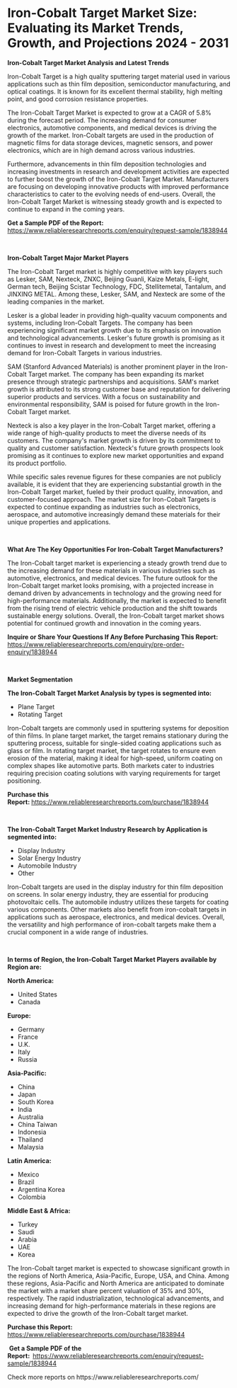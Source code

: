 <p><h1>Iron-Cobalt Target Market Size: Evaluating its Market Trends, Growth, and Projections 2024 - 2031</h1></p><p><strong>Iron-Cobalt Target Market Analysis and Latest Trends</strong></p>
<p><p>Iron-Cobalt Target is a high quality sputtering target material used in various applications such as thin film deposition, semiconductor manufacturing, and optical coatings. It is known for its excellent thermal stability, high melting point, and good corrosion resistance properties. </p><p>The Iron-Cobalt Target Market is expected to grow at a CAGR of 5.8% during the forecast period. The increasing demand for consumer electronics, automotive components, and medical devices is driving the growth of the market. Iron-Cobalt targets are used in the production of magnetic films for data storage devices, magnetic sensors, and power electronics, which are in high demand across various industries. </p><p>Furthermore, advancements in thin film deposition technologies and increasing investments in research and development activities are expected to further boost the growth of the Iron-Cobalt Target Market. Manufacturers are focusing on developing innovative products with improved performance characteristics to cater to the evolving needs of end-users. Overall, the Iron-Cobalt Target Market is witnessing steady growth and is expected to continue to expand in the coming years.</p></p>
<p><strong>Get a Sample PDF of the Report:&nbsp;</strong> <a href="https://www.reliableresearchreports.com/enquiry/request-sample/1838944">https://www.reliableresearchreports.com/enquiry/request-sample/1838944</a></p>
<p>&nbsp;</p>
<p><strong>Iron-Cobalt Target Major Market Players</strong></p>
<p><p>The Iron-Cobalt Target market is highly competitive with key players such as Lesker, SAM, Nexteck, ZNXC, Beijing Guanli, Kaize Metals, E-light, German tech, Beijing Scistar Technology, FDC, Stellitemetal, Tantalum, and JINXING METAL. Among these, Lesker, SAM, and Nexteck are some of the leading companies in the market.</p><p>Lesker is a global leader in providing high-quality vacuum components and systems, including Iron-Cobalt Targets. The company has been experiencing significant market growth due to its emphasis on innovation and technological advancements. Lesker's future growth is promising as it continues to invest in research and development to meet the increasing demand for Iron-Cobalt Targets in various industries.</p><p>SAM (Stanford Advanced Materials) is another prominent player in the Iron-Cobalt Target market. The company has been expanding its market presence through strategic partnerships and acquisitions. SAM's market growth is attributed to its strong customer base and reputation for delivering superior products and services. With a focus on sustainability and environmental responsibility, SAM is poised for future growth in the Iron-Cobalt Target market.</p><p>Nexteck is also a key player in the Iron-Cobalt Target market, offering a wide range of high-quality products to meet the diverse needs of its customers. The company's market growth is driven by its commitment to quality and customer satisfaction. Nexteck's future growth prospects look promising as it continues to explore new market opportunities and expand its product portfolio.</p><p>While specific sales revenue figures for these companies are not publicly available, it is evident that they are experiencing substantial growth in the Iron-Cobalt Target market, fueled by their product quality, innovation, and customer-focused approach. The market size for Iron-Cobalt Targets is expected to continue expanding as industries such as electronics, aerospace, and automotive increasingly demand these materials for their unique properties and applications.</p></p>
<p>&nbsp;</p>
<p><strong>What Are The Key Opportunities For Iron-Cobalt Target Manufacturers?</strong></p>
<p><p>The Iron-Cobalt target market is experiencing a steady growth trend due to the increasing demand for these materials in various industries such as automotive, electronics, and medical devices. The future outlook for the Iron-Cobalt target market looks promising, with a projected increase in demand driven by advancements in technology and the growing need for high-performance materials. Additionally, the market is expected to benefit from the rising trend of electric vehicle production and the shift towards sustainable energy solutions. Overall, the Iron-Cobalt target market shows potential for continued growth and innovation in the coming years.</p></p>
<p><strong>Inquire or Share Your Questions If Any Before Purchasing This Report:</strong> <a href="https://www.reliableresearchreports.com/enquiry/pre-order-enquiry/1838944">https://www.reliableresearchreports.com/enquiry/pre-order-enquiry/1838944</a></p>
<p>&nbsp;</p>
<p><strong>Market Segmentation</strong></p>
<p><strong>The Iron-Cobalt Target Market Analysis by types is segmented into:</strong></p>
<p><ul><li>Plane Target</li><li>Rotating Target</li></ul></p>
<p><p>Iron-Cobalt targets are commonly used in sputtering systems for deposition of thin films. In plane target market, the target remains stationary during the sputtering process, suitable for single-sided coating applications such as glass or film. In rotating target market, the target rotates to ensure even erosion of the material, making it ideal for high-speed, uniform coating on complex shapes like automotive parts. Both markets cater to industries requiring precision coating solutions with varying requirements for target positioning.</p></p>
<p><strong>Purchase this Report:&nbsp;</strong><a href="https://www.reliableresearchreports.com/purchase/1838944">https://www.reliableresearchreports.com/purchase/1838944</a></p>
<p>&nbsp;</p>
<p><strong>The Iron-Cobalt Target Market Industry Research by Application is segmented into:</strong></p>
<p><ul><li>Display Industry</li><li>Solar Energy Industry</li><li>Automobile Industry</li><li>Other</li></ul></p>
<p><p>Iron-Cobalt targets are used in the display industry for thin film deposition on screens. In solar energy industry, they are essential for producing photovoltaic cells. The automobile industry utilizes these targets for coating various components. Other markets also benefit from iron-cobalt targets in applications such as aerospace, electronics, and medical devices. Overall, the versatility and high performance of iron-cobalt targets make them a crucial component in a wide range of industries.</p></p>
<p>&nbsp;</p>
<p><strong>In terms of Region, the Iron-Cobalt Target Market Players available by Region are:</strong></p>
<p>
    <p> <strong> North America: </strong>
        <ul>
            <li>United States</li>
            <li>Canada</li>
        </ul>
        </p> 
    <p> <strong> Europe: </strong>
        <ul>
            <li>Germany</li>
            <li>France</li>
            <li>U.K.</li>
            <li>Italy</li>
            <li>Russia</li>
        </ul>
        </p> 
    <p> <strong> Asia-Pacific: </strong>
        <ul>
            <li>China</li>
            <li>Japan</li>
            <li>South Korea</li>
            <li>India</li>
            <li>Australia</li>
            <li>China Taiwan</li>
            <li>Indonesia</li>
            <li>Thailand</li>
            <li>Malaysia</li>
        </ul>
        </p> 
    <p> <strong> Latin America: </strong>
        <ul>
            <li>Mexico</li>
            <li>Brazil</li>
            <li>Argentina Korea</li>
            <li>Colombia</li>
        </ul>
        </p> 
    <p> <strong> Middle East & Africa: </strong>
        <ul>
            <li>Turkey</li>
            <li>Saudi</li>
            <li>Arabia</li>
            <li>UAE</li>
            <li>Korea</li>
        </ul>
    </p>
    </p>
<p><p>The Iron-Cobalt target market is expected to showcase significant growth in the regions of North America, Asia-Pacific, Europe, USA, and China. Among these regions, Asia-Pacific and North America are anticipated to dominate the market with a market share percent valuation of 35% and 30%, respectively. The rapid industrialization, technological advancements, and increasing demand for high-performance materials in these regions are expected to drive the growth of the Iron-Cobalt target market.</p></p>
<p><strong>Purchase this Report: </strong><a href="https://www.reliableresearchreports.com/purchase/1838944">https://www.reliableresearchreports.com/purchase/1838944</a></p>
<p>&nbsp;<strong>Get a Sample PDF of the Report:&nbsp;&nbsp;</strong><a href="https://www.reliableresearchreports.com/enquiry/request-sample/1838944">https://www.reliableresearchreports.com/enquiry/request-sample/1838944</a></p>
<p><strong></strong></p>
<p>Check more reports on https://www.reliableresearchreports.com/</p>